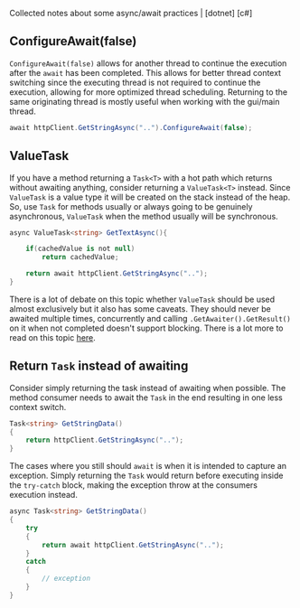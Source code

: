 Collected notes about some async/await practices | [dotnet] [c#]

## ConfigureAwait(false)

`ConfigureAwait(false)` allows for another thread to continue the execution after the `await` has been completed. This allows for better thread context switching since the executing thread is not required to continue the execution, allowing for more optimized thread scheduling. Returning to the same originating thread is mostly useful when working with the gui/main thread.

```cs
await httpClient.GetStringAsync("..").ConfigureAwait(false);  
```

## ValueTask

If you have a method returning a `Task<T>` with a hot path which returns without awaiting anything, consider returning a `ValueTask<T>` instead. Since `ValueTask` is a value type it will be created on the stack instead of the heap. So, use `Task` for methods usually or always going to be genuinely asynchronous, `ValueTask` when the method usually will be synchronous. 

```cs
async ValueTask<string> GetTextAsync(){

    if(cachedValue is not null)
        return cachedValue;

    return await httpClient.GetStringAsync("..");  
}
```

There is a lot of debate on this topic whether `ValueTask` should be used almost exclusively but it also has some caveats. They should never be awaited multiple times, concurrently and calling `.GetAwaiter().GetResult()` on it when not completed doesn't support blocking. There is a lot more to read on this topic [here](https://devblogs.microsoft.com/dotnet/understanding-the-whys-whats-and-whens-of-valuetask/).

## Return `Task` instead of awaiting

Consider simply returning the task instead of awaiting when possible. The method consumer needs to await the `Task` in the end resulting in one less context switch.  

```cs
Task<string> GetStringData()
{
    return httpClient.GetStringAsync("..");  
}
```

The cases where you still should `await` is when it is intended to capture an exception. Simply returning the `Task` would return before executing inside the `try-catch` block, making the exception throw at the consumers execution instead. 

```cs
async Task<string> GetStringData()
{
    try
    {
        return await httpClient.GetStringAsync("..");
    }
    catch
    {
        // exception
    }
}
```